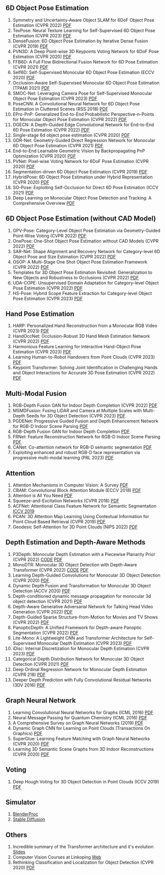 ## 6D Object Pose Estimation
1. Symmetry and Uncertainty-Aware Object SLAM for 6DoF Object Pose Estimation (CVPR 2022) [PDF](https://openaccess.thecvf.com/content/CVPR2022/papers/Merrill_Symmetry_and_Uncertainty-Aware_Object_SLAM_for_6DoF_Object_Pose_Estimation_CVPR_2022_paper.pdf)
2. TexPose: Neural Texture Learning for Self-Supervised 6D Object Pose Estimation (CVPR 2023) [PDF](https://openaccess.thecvf.com/content/CVPR2023/papers/Chen_TexPose_Neural_Texture_Learning_for_Self-Supervised_6D_Object_Pose_Estimation_CVPR_2023_paper.pdf)
5. DenseFusion: 6D Object Pose Estimation by Iterative Dense Fusion (CVPR 2019) [PDF](https://openaccess.thecvf.com/content_CVPR_2019/papers/Wang_DenseFusion_6D_Object_Pose_Estimation_by_Iterative_Dense_Fusion_CVPR_2019_paper.pdf)
6. PVN3D: A Deep Point-wise 3D Keypoints Voting Network for 6DoF Pose Estimation (CVPR 2020) [PDF](https://openaccess.thecvf.com/content_CVPR_2020/papers/He_PVN3D_A_Deep_Point-Wise_3D_Keypoints_Voting_Network_for_6DoF_CVPR_2020_paper.pdf)
7. FFB6D: A Full Flow Bidirectional Fusion Network for 6D Pose Estimation (CVPR 2021) [PDF](https://openaccess.thecvf.com/content/CVPR2021/papers/He_FFB6D_A_Full_Flow_Bidirectional_Fusion_Network_for_6D_Pose_CVPR_2021_paper.pdf)
8. Self6D: Self-Supervised Monocular 6D Object Pose Estimation (ECCV 2020) [PDF](https://www.ecva.net/papers/eccv_2020/papers_ECCV/papers/123460103.pdf)
9. Occlusion-Aware Self-Supervised Monocular 6D Object Pose Estimation (TPAMI 2021) [PDF](https://ieeexplore.ieee.org/stamp/stamp.jsp?tp=&arnumber=9655492)
10. SMOC-Net: Leveraging Camera Pose for Self-Supervised Monocular Object Pose Estimation (CVPR 2023) [PDF](https://openaccess.thecvf.com/content/CVPR2023/papers/Tan_SMOC-Net_Leveraging_Camera_Pose_for_Self-Supervised_Monocular_Object_Pose_Estimation_CVPR_2023_paper.pdf)
11. PoseCNN: A Convolutional Neural Network for 6D Object Pose Estimation in Cluttered Scenes (RSS 2018) [PDF](https://arxiv.org/pdf/1711.00199.pdf)
12. EPro-PnP: Generalized End-to-End Probabilistic Perspective-n-Points for Monocular Object Pose Estimation (CVPR 2022) [PDF](https://openaccess.thecvf.com/content/CVPR2022/papers/Chen_EPro-PnP_Generalized_End-to-End_Probabilistic_Perspective-N-Points_for_Monocular_Object_Pose_Estimation_CVPR_2022_paper.pdf)
13. DGECN: A Depth-Guided Edge Convolutional Network for End-to-End 6D Pose Estimation (CVPR 2022) [PDF](https://openaccess.thecvf.com/content/CVPR2022/papers/Cao_DGECN_A_Depth-Guided_Edge_Convolutional_Network_for_End-to-End_6D_Pose_CVPR_2022_paper.pdf)
14. Single-stage 6d object pose estimation (CVPR 2020) [PDF](https://openaccess.thecvf.com/content_CVPR_2020/papers/Hu_Single-Stage_6D_Object_Pose_Estimation_CVPR_2020_paper.pdf)
15. GDR-Net: Geometry-Guided Direct Regression Network for Monocular 6D Object Pose Estimation (CVPR 2021) [PDF](https://openaccess.thecvf.com/content/CVPR2021/papers/Wang_GDR-Net_Geometry-Guided_Direct_Regression_Network_for_Monocular_6D_Object_Pose_CVPR_2021_paper.pdf)
16. End-to-End Learnable Geometric Vision by Backpropagating PnP Optimization (CVPR 2020) [PDF](https://openaccess.thecvf.com/content_CVPR_2020/papers/Chen_End-to-End_Learnable_Geometric_Vision_by_Backpropagating_PnP_Optimization_CVPR_2020_paper.pdf)
17. PVNet: Pixel-wise Voting Network for 6DoF Pose Estimation (CVPR 2020) [PDF](https://openaccess.thecvf.com/content_CVPR_2019/papers/Peng_PVNet_Pixel-Wise_Voting_Network_for_6DoF_Pose_Estimation_CVPR_2019_paper.pdf)
18. Segmentation-driven 6D Object Pose Estimation (CVPR 2019) [PDF](https://openaccess.thecvf.com/content_CVPR_2019/papers/Hu_Segmentation-Driven_6D_Object_Pose_Estimation_CVPR_2019_paper.pdf)
19. HybridPose: 6D Object Pose Estimation under Hybrid Representation (CVPR 2020) [PDF](https://openaccess.thecvf.com/content_CVPR_2020/papers/Song_HybridPose_6D_Object_Pose_Estimation_Under_Hybrid_Representations_CVPR_2020_paper.pdf)
20. SO-Pose: Exploiting Self-Occlusion for Direct 6D Pose Estimation (ICCV 2021) [PDF](https://openaccess.thecvf.com/content/ICCV2021/papers/Di_SO-Pose_Exploiting_Self-Occlusion_for_Direct_6D_Pose_Estimation_ICCV_2021_paper.pdf)
21. Deep Learning on Monocular Object Pose Detection and Tracking: A Comprehensive Overview [PDF](https://dl.acm.org/doi/full/10.1145/3524496)
## 6D Object Pose Estimation (without CAD Model)
1. GPV-Pose: Category-Level Object Pose Estimation via Geometry-Guided Point-Wise Voting (CVPR 2022) [PDF](https://openaccess.thecvf.com/content/CVPR2022/papers/Di_GPV-Pose_Category-Level_Object_Pose_Estimation_via_Geometry-Guided_Point-Wise_Voting_CVPR_2022_paper.pdf)
2. OnePose: One-Shot Object Pose Estimation without CAD Models (CVPR 2022) [PDF](https://openaccess.thecvf.com/content/CVPR2022/papers/Sun_OnePose_One-Shot_Object_Pose_Estimation_Without_CAD_Models_CVPR_2022_paper.pdf)
3. SAR-Net: Shape Alignment and Recovery Network for Category-level 6D Object Pose and Size Estimation (CVPR 2022) [PDF](https://openaccess.thecvf.com/content/CVPR2022/papers/Lin_SAR-Net_Shape_Alignment_and_Recovery_Network_for_Category-Level_6D_Object_CVPR_2022_paper.pdf)
4. OSOP: A Multi-Stage One Shot Object Pose Estimation Framework (CVPR 2022) [PDF](https://openaccess.thecvf.com/content/CVPR2022/papers/Shugurov_OSOP_A_Multi-Stage_One_Shot_Object_Pose_Estimation_Framework_CVPR_2022_paper.pdf)
5. Templates for 3D Object Pose Estimation Revisited: Generalization to New Objects and Robustness to Occlusions (CVPR 2022) [PDF](https://openaccess.thecvf.com/content/CVPR2022/papers/Nguyen_Templates_for_3D_Object_Pose_Estimation_Revisited_Generalization_to_New_CVPR_2022_paper.pdf)
6. UDA-COPE: Unsupervised Domain Adaptation for Category-level Object Pose Estimation (CVPR 2022) [PDF](https://openaccess.thecvf.com/content/CVPR2022/papers/Lee_UDA-COPE_Unsupervised_Domain_Adaptation_for_Category-Level_Object_Pose_Estimation_CVPR_2022_paper.pdf)
7. HS-Pose: Hybrid Scope Feature Extraction for Category-level Object Pose Estimation (CVPR 2023) [PDF](https://openaccess.thecvf.com/content/CVPR2023/papers/Zheng_HS-Pose_Hybrid_Scope_Feature_Extraction_for_Category-Level_Object_Pose_Estimation_CVPR_2023_paper.pdf)
## Hand Pose Estimation
1. HARP: Personalized Hand Reconstruction from a Monocular RGB Video (CVPR 2023) [PDF](https://openaccess.thecvf.com/content/CVPR2023/papers/Karunratanakul_HARP_Personalized_Hand_Reconstruction_From_a_Monocular_RGB_Video_CVPR_2023_paper.pdf)
2. HandOccNet: Occlusion-Robust 3D Hand Mesh Estimation Network (CVPR 2022) [PDF](https://openaccess.thecvf.com/content/CVPR2022/papers/Park_HandOccNet_Occlusion-Robust_3D_Hand_Mesh_Estimation_Network_CVPR_2022_paper.pdf)
3. Harmonious Feature Learning for Interactive Hand-Object Pose Estimation (CVPR 2023) [PDF](https://openaccess.thecvf.com/content/CVPR2023/papers/Lin_Harmonious_Feature_Learning_for_Interactive_Hand-Object_Pose_Estimation_CVPR_2023_paper.pdf)
4. Learning Human-to-Robot Handovers from Point Clouds (CVPR 2023) [PDF](https://openaccess.thecvf.com/content/CVPR2023/papers/Lin_Harmonious_Feature_Learning_for_Interactive_Hand-Object_Pose_Estimation_CVPR_2023_paper.pdf)
5. Keypoint Transformer: Solving Joint Identification in Challenging Hands and Object Interactions for Accurate 3D Pose Estimation (CVPR 2022) [PDF](https://openaccess.thecvf.com/content/CVPR2022/papers/Hampali_Keypoint_Transformer_Solving_Joint_Identification_in_Challenging_Hands_and_Object_CVPR_2022_paper.pdf)
## Multi-Modal Fusion
1. RGB-Depth Fusion GAN for Indoor Depth Completion (CVPR 2022) [PDF](https://openaccess.thecvf.com/content/CVPR2022/papers/Wang_RGB-Depth_Fusion_GAN_for_Indoor_Depth_Completion_CVPR_2022_paper.pdf)
2. MSMDFusion: Fusing LiDAR and Camera at Multiple Scales with Multi-Depth Seeds for 3D Object Detection (CVPR 2023) [PDF](https://openaccess.thecvf.com/content/CVPR2023/papers/Jiao_MSMDFusion_Fusing_LiDAR_and_Camera_at_Multiple_Scales_With_Multi-Depth_CVPR_2023_paper.pdf)
3. PGDENet: Progressive Guided Fusion and Depth Enhancement Network for RGB-D Indoor Scene Parsing [PDF](https://ieeexplore.ieee.org/stamp/stamp.jsp?tp=&arnumber=9740493)
4. RGB-Depth Fusion GAN for Indoor Depth Completion [PDF](https://openaccess.thecvf.com/content/CVPR2022/papers/Wang_RGB-Depth_Fusion_GAN_for_Indoor_Depth_Completion_CVPR_2022_paper.pdf)
5. FRNet: Feature Reconstruction Network for RGB-D Indoor Scene Parsing [PDF](https://ieeexplore.ieee.org/stamp/stamp.jsp?tp=&arnumber=9774020)
6. CANet: Co-attention network for RGB-D semantic segmentation [PDF](https://www.sciencedirect.com/science/article/pii/S0031320321006440/pdf)
7. Exploiting enhanced and robust RGB-D face representation via progressive multi-modal learning (PRL 2023) [PDF](https://www.sciencedirect.com/science/article/pii/S0167865522003956?ref=pdf_download&fr=RR-2&rr=7e2c34afedd209a8)
## Attention
1. Attention Mechanisms in Computer Vision: A Survey [PDF](https://arxiv.org/pdf/2111.07624.pdf)
2. CBAM: Convolutional Block Attention Module (ECCV 2018) [PDF](https://openaccess.thecvf.com/content_ECCV_2018/papers/Sanghyun_Woo_Convolutional_Block_Attention_ECCV_2018_paper.pdf)
3. Attention is All You Need [PDF](https://proceedings.neurips.cc/paper_files/paper/2017/file/3f5ee243547dee91fbd053c1c4a845aa-Paper.pdf)
4. Squeeze-and-Excitation Networks (CVPR 2018) [PDF](https://openaccess.thecvf.com/content_cvpr_2018/papers/Hu_Squeeze-and-Excitation_Networks_CVPR_2018_paper.pdf)
5. ACFNet: Attentional Class Feature Network for Semantic Segmentation [ICCV 2019](https://openaccess.thecvf.com/content_ICCV_2019/papers/Zhang_ACFNet_Attentional_Class_Feature_Network_for_Semantic_Segmentation_ICCV_2019_paper.pdf)
6. PCAN: 3D Attention Map Learning Using Contextual Information for Point Cloud Based Retrieval (CVPR 2019) [PDF](https://openaccess.thecvf.com/content_CVPR_2019/papers/Zhang_PCAN_3D_Attention_Map_Learning_Using_Contextual_Information_for_Point_CVPR_2019_paper.pdf)
7. Geodesic Self-Attention for 3D Point Clouds (NIPS 2022) [PDF](https://proceedings.neurips.cc/paper_files/paper/2022/file/28e4ee96c94e31b2d040b4521d2b299e-Paper-Conference.pdf)

## Depth Estimation and Depth-Aware Methods
1. P3Depth: Monocular Depth Estimation with a Piecewise Planarity Prior (CVPR 2022) [CODE](https://github.com/SysCV/P3Depth) [PDF](https://openaccess.thecvf.com/content/CVPR2022/papers/Patil_P3Depth_Monocular_Depth_Estimation_With_a_Piecewise_Planarity_Prior_CVPR_2022_paper.pdf)
2. MonoDTR: Monocular 3D Object Detection with Depth-Aware Transformer (CVPR 2022) [CODE](https://github.com/KuanchihHuang/MonoDTR) [PDF](https://openaccess.thecvf.com/content/CVPR2022/papers/Huang_MonoDTR_Monocular_3D_Object_Detection_With_Depth-Aware_Transformer_CVPR_2022_paper.pdf)
3. Learning Depth-Guided Convolutions for Monocular 3D Object Detection (CVPR 2020) [PDF](https://openaccess.thecvf.com/content_CVPR_2020/papers/Ding_Learning_Depth-Guided_Convolutions_for_Monocular_3D_Object_Detection_CVPR_2020_paper.pdf)
4. Dynamic Depth Fusion and Transformation for Monocular 3D Object Detection (ACCV 2020) [PDF](https://openaccess.thecvf.com/content/ACCV2020/papers/Ouyang_Dynamic_Depth_Fusion_and_Transformation_for_Monocular_3D_Object_Detection_ACCV_2020_paper.pdf)
5. Depth-conditioned dynamic message propagation for monocular 3d object detection (CVPR 2021) [PDF](https://openaccess.thecvf.com/content/CVPR2021/papers/Wang_Depth-Conditioned_Dynamic_Message_Propagation_for_Monocular_3D_Object_Detection_CVPR_2021_paper.pdf)
6. Depth-Aware Generative Adversarial Network for Talking Head Video Generation (CVPR 2022) [PDF](https://openaccess.thecvf.com/content/CVPR2022/papers/Hong_Depth-Aware_Generative_Adversarial_Network_for_Talking_Head_Video_Generation_CVPR_2022_paper.pdf)
7. Depth-Guided Sparse Structure-from-Motion for Movies and TV Shows (CVPR 2022) [PDF](https://openaccess.thecvf.com/content/CVPR2022/papers/Liu_Depth-Guided_Sparse_Structure-From-Motion_for_Movies_and_TV_Shows_CVPR_2022_paper.pdf)
8. PanopticDepth: A Unified Framework for Depth-aware Panoptic Segmentation (CVPR 2022) [PDF](https://openaccess.thecvf.com/content/CVPR2022/papers/Gao_PanopticDepth_A_Unified_Framework_for_Depth-Aware_Panoptic_Segmentation_CVPR_2022_paper.pdf)
9. Lite-Mono: A Lightweight CNN and Transformer Architecture for Self-Supervised Monocular Depth Estimation (CVPR 2023) [PDF](https://openaccess.thecvf.com/content/CVPR2023/papers/Zhang_Lite-Mono_A_Lightweight_CNN_and_Transformer_Architecture_for_Self-Supervised_Monocular_CVPR_2023_paper.pdf)
10. iDisc: Internal Discretization for Monocular Depth Estimation (CVPR 2023) [PDF](https://openaccess.thecvf.com/content/CVPR2023/papers/Piccinelli_iDisc_Internal_Discretization_for_Monocular_Depth_Estimation_CVPR_2023_paper.pdf)
11. Categorical Depth Distribution Network for Monocular 3D Object Detection (CVPR 2021) [PDF](https://openaccess.thecvf.com/content/CVPR2021/papers/Reading_Categorical_Depth_Distribution_Network_for_Monocular_3D_Object_Detection_CVPR_2021_paper.pdf)
12. Deep Ordinal Regression Network for Monocular Depth Estimation (CVPR 218) [PDF](https://openaccess.thecvf.com/content_cvpr_2018/papers/Fu_Deep_Ordinal_Regression_CVPR_2018_paper.pdf)
13. Deeper Depth Prediction with Fully Convolutional Residual Networks (3DV 2016) [PDF](https://arxiv.org/pdf/1606.00373.pdf)
##  Graph Neural Network
1. Learning Convolutional Neural Networks for Graphs (ICML 2016) [PDF](https://proceedings.mlr.press/v48/niepert16.pdf)
2. Neural Message Passing for Quantum Chemistry (ICML 2016) [PDF](http://proceedings.mlr.press/v70/gilmer17a/gilmer17a.pdf)
3. A Comprehensive Survey on Graph Neural Networks (2019) [PDF](https://arxiv.org/pdf/1901.00596.pdf)
4. Dynamic Graph CNN for Learning on Point Clouds (Transactions On Graphics) [PDF](https://arxiv.org/pdf/1801.07829.pdf)
5. SuperGlue: Learning Feature Matching with Graph Neural Networks (CVPR 2020) [PDF](https://openaccess.thecvf.com/content_CVPR_2020/papers/Sarlin_SuperGlue_Learning_Feature_Matching_With_Graph_Neural_Networks_CVPR_2020_paper.pdf)
6. Learning 3D Semantic Scene Graphs from 3D Indoor Reconstructions (CVPR 2020) [PDF](https://openaccess.thecvf.com/content_CVPR_2020/papers/Wald_Learning_3D_Semantic_Scene_Graphs_From_3D_Indoor_Reconstructions_CVPR_2020_paper.pdf)

## Voting
1. Deep Hough Voting for 3D Object Detection in Point Clouds (ICCV 2019) [PDF](https://openaccess.thecvf.com/content_ICCV_2019/papers/Qi_Deep_Hough_Voting_for_3D_Object_Detection_in_Point_Clouds_ICCV_2019_paper.pdf)

## Simulator
1. [BlenderProc](https://github.com/DLR-RM/BlenderProc)
2. [Stable Diffusion](https://stablediffusionweb.com/)
## Others
1. Incredible summary of the Transformer architecture and it's evolution [Slides](https://docs.google.com/presentation/d/1ZXFIhYczos679r70Yu8vV9uO6B1J0ztzeDxbnBxD1S0/mobilepresent#slide=id.g31364026ad_3_2)
2. Computer Vision Courses at Linkoping [Web](https://isy.gitlab-pages.liu.se/courses/en/?fbclid=IwAR24QlWVRriNVOQR8l863t88avBbO6sotQSPIW5dYXw2ZgzpWQoFajwV0Iw#computer-vision-laboratory)
3. Rethinking Classification and Localization for Object Detection (CVPR 2020) [PDF](https://openaccess.thecvf.com/content_CVPR_2020/papers/Wu_Rethinking_Classification_and_Localization_for_Object_Detection_CVPR_2020_paper.pdf)
